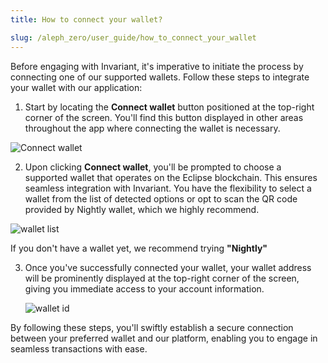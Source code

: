 ```yaml
---
title: How to connect your wallet?

slug: /aleph_zero/user_guide/how_to_connect_your_wallet
---
```


Before engaging with Invariant, it's imperative to initiate the process by connecting one of our supported wallets. Follow these steps to integrate your wallet with our application:

1. Start by locating the **Connect wallet** button positioned at the top-right corner of the screen. You'll find this button displayed in other areas throughout the app where connecting the wallet is necessary.

![Connect wallet](/img/docs/app/a0/a0_connectwallet.png)

2. Upon clicking **Connect wallet**, you'll be prompted to choose a supported wallet that operates on the Eclipse blockchain. This ensures seamless integration with Invariant. You have the flexibility to select a wallet from the list of detected options or opt to scan the QR code provided by Nightly wallet, which we highly recommend.

![wallet list](/img/docs/app/a0/a0_nightly.png)

If you don't have a wallet yet, we recommend trying **"Nightly"**



3. Once you've successfully connected your wallet, your wallet address will be prominently displayed at the top-right corner of the screen, giving you immediate access to your account information.

   ![wallet id](/img/docs/app/a0/a0_cornerwalletadress.png)

By following these steps, you'll swiftly establish a secure connection between your preferred wallet and our platform, enabling you to engage in seamless transactions with ease.
